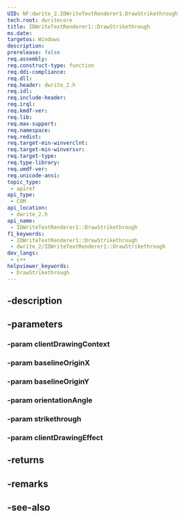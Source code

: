 ```yaml
---
UID: NF:dwrite_2.IDWriteTextRenderer1.DrawStrikethrough
tech.root: dwritecore
title: IDWriteTextRenderer1::DrawStrikethrough
ms.date: 
targetos: Windows
description: 
prerelease: false
req.assembly: 
req.construct-type: function
req.ddi-compliance: 
req.dll: 
req.header: dwrite_2.h
req.idl: 
req.include-header: 
req.irql: 
req.kmdf-ver: 
req.lib: 
req.max-support: 
req.namespace: 
req.redist: 
req.target-min-winverclnt: 
req.target-min-winversvr: 
req.target-type: 
req.type-library: 
req.umdf-ver: 
req.unicode-ansi: 
topic_type:
 - apiref
api_type:
 - COM
api_location:
 - dwrite_2.h
api_name:
 - IDWriteTextRenderer1::DrawStrikethrough
f1_keywords:
 - IDWriteTextRenderer1::DrawStrikethrough
 - dwrite_2/IDWriteTextRenderer1::DrawStrikethrough
dev_langs:
 - c++
helpviewer_keywords:
 - DrawStrikethrough
---
```


## -description

## -parameters

### -param clientDrawingContext

### -param baselineOriginX

### -param baselineOriginY

### -param orientationAngle

### -param strikethrough

### -param clientDrawingEffect

## -returns

## -remarks

## -see-also


